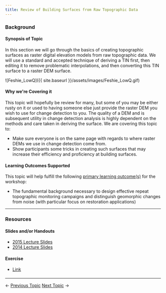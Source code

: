 ```yaml
---
title: Review of Building Surfaces from Raw Topographic Data
---
```


### Background

#### Synopsis of Topic

In this section we will go through the basics of creating topographic surfaces as raster digital elevation models from raw topographic data. We will use a standard and accepted technique of deriving a TIN first, then editing it to remove problematic interpolations, and then converting this TIN surface to a raster DEM surface. 

![Feshie_LowQ]({{ site.baseurl }}/assets/images/Feshie_LowQ.gif)

#### Why we're Covering it

This topic will hopefully be review for many, but some of you may be either rusty on it or used to having someone else just provide the raster DEM you wish to use for change detection to you. The quality of a DEM and is subsequent utility in change detection analysis is highly dependent on the methods and care taken in deriving the surface. We are covering this topic to:

- Make sure everyone is on the same page with regards to where raster DEMs we use in change detection come from.
- Show participants some tricks in creating such surfaces that may increase their efficiency and proficiency at building surfaces.

#### Learning Outcomes Supported

This topic will help fulfill the following [primary learning outcome(s)](http://gcdworkshop.joewheaton.org/syllabus/primary-learning-outcomes) for the workshop:

- The fundamental background necessary to design effective repeat topographic monitoring campaigns and distinguish geomorphic changes from noise (with particular focus on restoration applications)

------

### Resources

#### Slides and/or Handouts

- [2015 Lecture Slides](http://etalweb.joewheaton.org/etal_workshops/GCD/2015_USU/D_DEM_Excercises.pdf)
- [2014 Lecture Slides](http://etal.usu.edu/GCD/Workshop/2014/Lectures/C_DEM_Excercises.pdf)  

#### Exercise

- [Link](http://gcd6help.joewheaton.org/tutorials--how-to/workshop-tutorials/d-review-of-building-surfaces-from-raw-topographic-data)

#### 

------

← [Previous Topic](http://gcdworkshop.joewheaton.org/workshop-topics/versions/3-day-workshop/1-Principles/b-review-of-topographic-data-sources-surveys)            [Next Topic](http://gcdworkshop.joewheaton.org/workshop-topics/versions/3-day-workshop/1-Principles/e-field-trip-to-logan-river) →